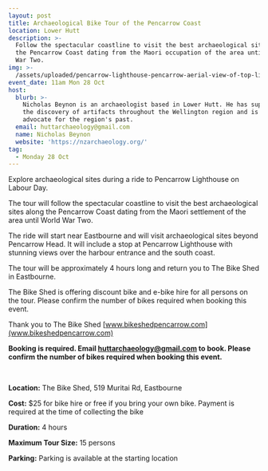```yaml
---
layout: post
title: Archaeological Bike Tour of the Pencarrow Coast
location: Lower Hutt
description: >-
  Follow the spectacular coastline to visit the best archaeological sites along
  the Pencarrow Coast dating from the Maori occupation of the area until World
  War Two. 
img: >-
  /assets/uploaded/pencarrow-lighthouse-pencarrow-aerial-view-of-top-lighthouse-custom.jpg
event_date: 11am Mon 28 Oct
host:
  blurb: >-
    Nicholas Beynon is an archaeologist based in Lower Hutt. He has supported in
    the discovery of artifacts throughout the Wellington region and is an
    advocate for the region's past. 
  email: huttarchaeology@gmail.com
  name: Nicholas Beynon
  website: 'https://nzarchaeology.org/'
tag:
  - Monday 28 Oct
---
```

Explore archaeological sites during a ride to Pencarrow Lighthouse on Labour Day.

The tour will follow the spectacular coastline to visit the best archaeological sites along the Pencarrow Coast dating from the Maori settlement of the area until World War Two. 

The ride will start near Eastbourne and will visit archaeological sites beyond Pencarrow Head. It will include a stop at Pencarrow Lighthouse with stunning views over the harbour entrance and the south coast. 

The tour will be approximately 4 hours long and return you to The Bike Shed in Eastbourne. 

The Bike Shed is offering discount bike and e-bike hire for all persons on the tour. Please confirm the number of bikes required when booking this event. 

Thank you to The Bike Shed [www.bikeshedpencarrow.com](www.bikeshedpencarrow.com)

**Booking is required. Email huttarchaeology@gmail.com to book. Please confirm the number of bikes required when booking this event.**

<br>

**Location:** The Bike Shed, 519 Muritai Rd, Eastbourne

**Cost:** $25 for bike hire or free if you bring your own bike. Payment is required at the time of collecting the bike

**Duration:** 4 hours

**Maximum Tour Size:** 15 persons

**Parking:** Parking is available at the starting location

